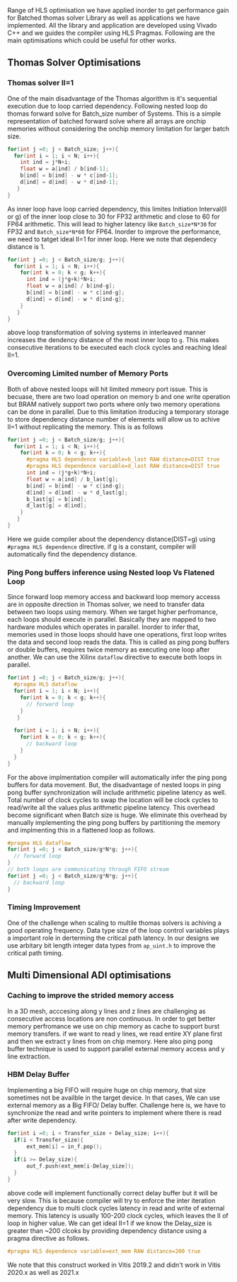 Range of HLS optimisation we have applied inorder to get performance gain for Batched thomas solver Library as well as applications we have implemented. All the library and application are developed using Vivado C++ and we guides the compiler using HLS Pragmas. Following are the main optimisations which could be useful for other works. 

## Thomas Solver Optimisations

### Thomas solver II=1 
One of the main disadvantage of the Thomas algorithm is it's sequential execution due to loop carried dependency. Following nested loop do thomas forward solve for Batch_size number of Systems. This is a simple representation of batched forward solve where all arrays are onchip memories without considering the onchip memory limitation for larger batch size.  

```C
for(int j =0; j < Batch_size; j++){
  for(int i = 1; i < N; i++){
    int ind = j*N+i; 
    float w = a[ind] / b[ind-1];
    b[ind] = b[ind] - w * c[ind-1];
    d[ind] = d[ind] - w * d[ind-1];
   }
}
```
As inner loop have loop carried dependency, this limites Initiation Interval(II or g) of the inner loop close to 30 for FP32 arithmetic and close to 60 for FP64 arithmetic.  This will lead to higher latency like `Batch_size*N*30` for FP32 and `Batch_size*N*60` for FP64. Inorder to improve the performance, we need to tatget ideal II=1 for inner loop. Here we note that dependecy distance is 1. 

```C
for(int j =0; j < Batch_size/g; j++){
  for(int i = 1; i < N; i++){
    for(int k = 0; k < g; k++){
      int ind = (j*g+k)*N+i; 
      float w = a[ind] / b[ind-g];
      b[ind] = b[ind] - w * c[ind-g];
      d[ind] = d[ind] - w * d[ind-g];
    }
   }
}
```
above loop transformation of solving systems in interleaved manner increases the dendency distance of the most inner loop to `g`. This makes consecutive iterations to be executed each clock cycles and reaching Ideal II=1.

### Overcoming Limited number of Memory Ports
Both of above nested loops will hit limited mmeory port issue. This is becuase, there are two load operation on memory b and one write operation but BRAM natively support two ports where only two memory operations can be done in parallel. Due to this limitation itroducing a temporary storage to store dependency distance number of elements will allow us to achive II=1 without replicating the memory. This is as follows
```C
for(int j =0; j < Batch_size/g; j++){
  for(int i = 1; i < N; i++){
    for(int k = 0; k < g; k++){
      #pragma HLS dependence variable=b_last RAW distance=DIST true
      #pragma HLS dependence variable=d_last RAW distance=DIST true
      int ind = (j*g+k)*N+i; 
      float w = a[ind] / b_last[g];
      b[ind] = b[ind] - w * c[ind-g];
      d[ind] = d[ind] - w * d_last[g];
      b_last[g] = b[ind];
      d_last[g] = d[ind];
    }
   }
}
```
Here we guide compiler about the dependency distance(DIST=g) using `#pragma HLS dependence` directive. if g is a constant, compiler will automatically find the dependency distance. 

### Ping Pong buffers inference using Nested loop Vs Flatened Loop 
Since forward loop memory access and backward loop memory accesss are in opposite direction in Thomas solver, we need to transfer data between two loops using memory. When we target higher perfromance, each loops should execute in parallel. Basically they are mapped to two hardware modules which operates in parallel. Inorder to infer that, memories used in those loops should have one operations, first loop writes the data and second loop reads the data. This is called as ping pong buffers or double buffers, requires twice memory as executing one loop after another. We can use the Xilinx `dataflow` directive to execute both loops in parallel. 

```C
for(int j =0; j < Batch_size/g; j++){
  #pragma HLS dataflow
  for(int i = 1; i < N; i++){
    for(int k = 0; k < g; k++){
      // forward loop
    }
   }
   
  for(int i = 1; i < N; i++){
    for(int k = 0; k < g; k++){
      // backward loop
    }
  }
}
```  

For the above implmentation compiler will automatically infer the ping pong buffers for data movement. But, the disadvantage of nested loops in ping pong buffer synchronization will include arithmetic pipeline latency as well. Total number of clock cycles to swap the location will be clock cycles to read/write all the values plus arithmetic pipeline latency. This overhead become significant when Batch size is huge. We eliminate this overhead by manually implementing the ping pong buffers by partitioning the memory and implmenting this in a flattened loop as follows. 


```C
#pragma HLS dataflow
for(int j =0; j < Batch_size/g*N*g; j++){
  // forward loop
}
// both loops are communicating through FIFO stream
for(int j =0; j < Batch_size/g*N*g; j++){
  // backward loop
}
```

### Timing Improvement 
One of the challenge when scaling to multile thomas solvers is achiving a good operating frequency.  Data type size of the loop control variables plays a important role in derterming the critical path latency. In our designs we use arbitary bit length integer data types from `ap_uint.h` to improve the critical path timing. 

## Multi Dimensional ADI optimisations

### Caching to improve the strided memory access 
In a 3D mesh, acccesing along y lines and z lines are challenging as consecutive access locations are non continuous. In order to get better memory perfromance we use on chip memory as cache to support burst memory transfers. if we want to read y lines, we read entire XY plane first and then we extract y lines from on chip memory. Here also ping pong buffer technique is used to support parallel external memory access and y line extraction.

### HBM Delay Buffer 
Implementing a big FIFO will require huge on chip memory, that size sometimes not be availble in the target device. In that cases, We can use external memory as a Big FIFO/ Delay buffer. Challenge here is, we have to synchronize the read and write pointers to implement where there is read after write dependency.  

```C
for(int i =0; i < Transfer_size + Delay_size; i++){
  if(i < Transfer_size){
      ext_mem[i] = in_f.pop();
  }
  if(i >= Delay_size){
      out_f.push(ext_mem[i-Delay_size]);
  }
}
```
above code will implement functionally correct delay buffer but it will be very slow. This is because compiler will try to enforce the inter iteration dependency due to multi clock cycles latency in read and write of external memory. This latency is usually 100-200 clock cycles, which leaves the II of loop in higher value. We can get ideal II=1 if we know the Delay_size is greater than ~200 clcoks by providing dependency distance using a pragma directive as follows.  

```C
#pragma HLS dependence variable=ext_mem RAW distance=200 true
```
We note that this construct worked in Vitis 2019.2 and didn't work in Vitis 2020.x as well as 2021.x

